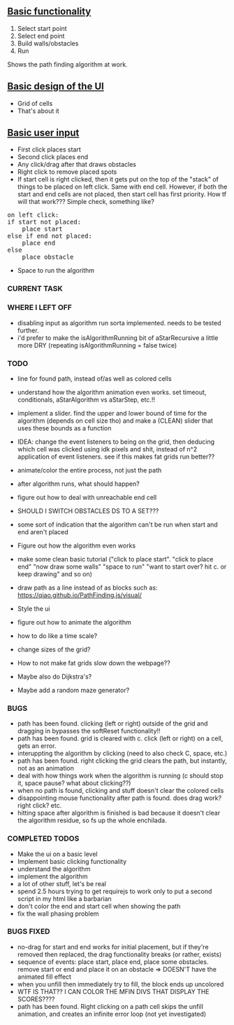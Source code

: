 ## <ins>Basic functionality</ins>

1. Select start point
2. Select end point
3. Build walls/obstacles
4. Run

Shows the path finding algorithm at work.

## <ins>Basic design of the UI</ins>
- Grid of cells
- That's about it

## <ins>Basic user input</ins>
- First click places start
- Second click places end
- Any click/drag after that draws obstacles
- Right click to remove placed spots
- If start cell is right clicked, then it gets put on the top of the "stack" of things to be placed on left click. Same with end cell. However, if both the start and end cells are not placed, then start cell has first priority. How tf will that work??? Simple check, something like?
<pre>
on left click:
if start not placed:
    place start
else if end not placed:
    place end
else
    place obstacle
</pre>
* Space to run the algorithm

### **CURRENT TASK**

### **WHERE I LEFT OFF**
- disabling input as algorithm run sorta implemented. needs to be tested further. 
- i'd prefer to make the isAlgorithmRunning bit of aStarRecursive a little more DRY (repeating isAlgorithmRunning = false twice)


### **TODO**
- line for found path, instead of/as well as colored cells
- understand how the algorithm animation even works. set timeout, conditionals, aStarAlgorithm vs aStarStep, etc.!!
- implement a slider. find the upper and lower bound of time for the algorithm (depends on cell size tho) and make a (CLEAN) slider that uses these bounds as a function
- IDEA: change the event listeners to being on the grid, then deducing which cell
was clicked using idk pixels and shit, instead of n^2 application of event listeners.
see if this makes fat grids run better??
- animate/color the entire process, not just the path
- after algorithm runs, what should happen?
- figure out how to deal with unreachable end cell
- SHOULD I SWITCH OBSTACLES DS TO A SET???
- some sort of indication that the algorithm can't be run when start and end aren't placed
- Figure out how the algorithm even works
- make some clean basic tutorial ("click to place start". "click to place end" 
"now draw some walls" "space to run" "want to start over? hit c. or keep drawing" and so on)
- draw path as a line instead of as blocks such as: https://qiao.github.io/PathFinding.js/visual/



- Style the ui
- figure out how to animate the algorithm
- how to do like a time scale?
- change sizes of the grid?
- How to not make fat grids slow down the webpage??
- Maybe also do Dijkstra's?
- Maybe add a random maze generator?

### **BUGS**
- path has been found. clicking (left or right) outside of the grid and dragging in
bypasses the softReset functionality!!
- path has been found. grid is cleared with c. click (left or right) on a cell, gets an error.
- interuppting the algorithm by clicking (need to also check C, space, etc.)
- path has been found. right clicking the grid clears the path, but instantly, not as an animation
- deal with how things work when the algorithm is running (c should stop it, space pause? what about clicking??)
- when no path is found, clicking and stuff doesn't clear the colored cells
- disappointing mouse functionality after path is found. does drag work? right click? etc.
- hitting space after algorithm is finished is bad because it doesn't clear the algorithm residue, so fs up the whole enchilada. 

### **COMPLETED TODOS**
- Make the ui on a basic level
- Implement basic clicking functionality
- understand the algorithm
- implement the algorithm
- a lot of other stuff, let's be real
- spend 2.5 hours trying to get requirejs to work only to
put a second script in my html like a barbarian
- don't color the end and start cell when showing the path
- fix the wall phasing problem



### **BUGS FIXED**
- no-drag for start and end works for initial placement, but if they're removed
then replaced, the drag functionality breaks (or rather, exists)
- sequence of events: place start, place end, place some obstacles. remove start or end
and place it on an obstacle => DOESN'T have the animated fill effect
- when you unfill then immediately try to fill, the block ends up uncolored
- WTF IS THAT?? I CAN COLOR THE MFIN DIVS THAT DISPLAY THE SCORES????
- path has been found. Right clicking on a path cell skips the unfill animation, and
creates an infinite error loop (not yet investigated)


